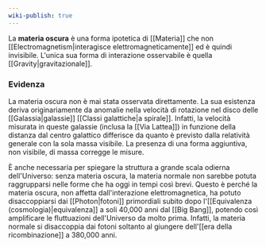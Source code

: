 ```yaml
---
wiki-publish: true
---
```

La **materia oscura** è una forma ipotetica di [[Materia]] che non [[Electromagnetism|interagisce elettromagneticamente]] ed è quindi invisibile. L'unica sua forma di interazione osservabile è quella [[Gravity|gravitazionale]].
### Evidenza
La materia oscura non è mai stata osservata direttamente. La sua esistenza deriva originariamente da anomalie nella velocità di rotazione nel disco delle [[Galassia|galassie]] [[Classi galattiche|a spirale]]. Infatti, la velocità misurata in queste galassie (inclusa la [[Via Lattea]]) in funzione della distanza dal centro galattico differisce da quanto è previsto dalla relatività generale con la sola massa visibile. La presenza di una forma aggiuntiva, non visibile, di massa corregge le misure.

È anche necessaria per spiegare la struttura a grande scala odierna dell'Universo: senza materia oscura, la materia normale non sarebbe potuta raggrupparsi nelle forme che ha oggi in tempi così brevi. Questo è perché la materia oscura, non affetta dall'interazione elettromagnetica, ha potuto disaccoppiarsi dai [[Photon|fotoni]] primordiali subito dopo l'[[Equivalenza (cosmologia)|equivalenza]] a soli 40,000 anni dal [[Big Bang]], potendo così amplificare le fluttuazioni dell'Universo da molto prima. Infatti, la materia normale si disaccoppia dai fotoni soltanto al giungere dell'[[era della ricombinazione]] a 380,000 anni.